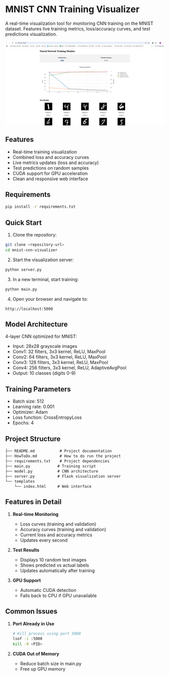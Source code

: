 # MNIST CNN Training Visualizer

A real-time visualization tool for monitoring CNN training on the MNIST dataset. Features live training metrics, loss/accuracy curves, and test predictions visualization.

<img src="NNTrainingMonitor.png" width="600">

## Features

- Real-time training visualization
- Combined loss and accuracy curves
- Live metrics updates (loss and accuracy)
- Test predictions on random samples
- CUDA support for GPU acceleration
- Clean and responsive web interface

## Requirements

```bash
pip install -r requirements.txt
```

## Quick Start

1. Clone the repository:
```bash
git clone <repository-url>
cd mnist-cnn-visualizer
```

2. Start the visualization server:
```bash
python server.py
```

3. In a new terminal, start training:
```bash
python main.py
```

4. Open your browser and navigate to:
```
http://localhost:5000
```

## Model Architecture

4-layer CNN optimized for MNIST:
- Input: 28x28 grayscale images
- Conv1: 32 filters, 3x3 kernel, ReLU, MaxPool
- Conv2: 64 filters, 3x3 kernel, ReLU, MaxPool
- Conv3: 128 filters, 3x3 kernel, ReLU, MaxPool
- Conv4: 256 filters, 3x3 kernel, ReLU, AdaptiveAvgPool
- Output: 10 classes (digits 0-9)

## Training Parameters

- Batch size: 512
- Learning rate: 0.001
- Optimizer: Adam
- Loss function: CrossEntropyLoss
- Epochs: 4

## Project Structure

```
├── README.md           # Project documentation
├── HowToDo.md          # How to do run the project
├── requirements.txt    # Project dependencies
├── main.py            # Training script
├── model.py           # CNN architecture
├── server.py          # Flask visualization server
└── templates
    └── index.html     # Web interface
```

## Features in Detail

1. **Real-time Monitoring**
   - Loss curves (training and validation)
   - Accuracy curves (training and validation)
   - Current loss and accuracy metrics
   - Updates every second

2. **Test Results**
   - Displays 10 random test images
   - Shows predicted vs actual labels
   - Updates automatically after training

3. **GPU Support**
   - Automatic CUDA detection
   - Falls back to CPU if GPU unavailable

## Common Issues

1. **Port Already in Use**
   ```bash
   # Kill process using port 5000
   lsof -i :5000
   kill -9 <PID>
   ```

2. **CUDA Out of Memory**
   - Reduce batch size in main.py
   - Free up GPU memory
